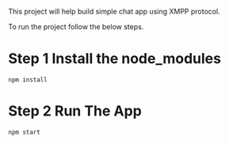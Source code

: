 This project will help build simple chat app using XMPP protocol.

To run the project follow the below steps.

# Step 1 Install the node_modules
```
npm install

```

# Step 2 Run The App
```
npm start

```
